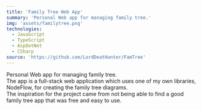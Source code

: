 ```yaml
---
title: 'Family Tree Web App'
summary: 'Personal Web app for managing family tree.'
img: 'assets/familytree.png'
technologies:
  - JavaScript
  - TypeScript
  - AspDotNet
  - CSharp
source: 'https://github.com/LordDeatHunter/FamTree'
---
```


Personal Web app for managing family tree.\
The app is a full-stack web application which uses one of my own libraries, NodeFlow, for creating the family tree
diagrams.\
The inspiration for the project came from not being able to find a good family tree app that was free and easy to use.
